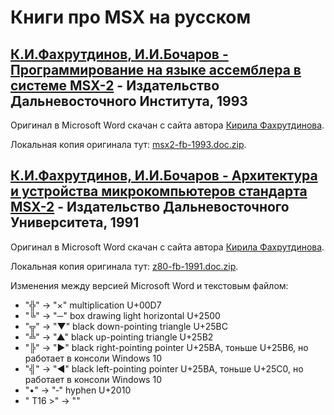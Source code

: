 ﻿Книги про MSX на русском
========================


## [К.И.Фахрутдинов, И.И.Бочаров - Программирование на языке ассемблера в системе MSX-2](msx2-fb-1993-ru.md) - Издательство Дальневосточного Института, 1993

Оригинал в Microsoft Word скачан с сайта автора [Кирила Фахрутдинова](http://www.kirfa.com/).

Локальная копия оригинала тут: [msx2-fb-1993.doc.zip](original/msx2-fb-1993.doc.zip).


## [К.И.Фахрутдинов, И.И.Бочаров - Архитектура и устройства микрокомпьютеров стандарта MSX-2](z80-fb-1991-ru.md) - Издательство Дальневосточного Университета, 1991

Оригинал в Microsoft Word скачан с сайта автора [Кирила Фахрутдинова](http://www.kirfa.com/).

Локальная копия оригинала тут: [z80-fb-1991.doc.zip](original/z80-fb-1991.doc.zip).

Изменения между версией Microsoft Word и текстовым файлом:

- "╬" -> "×" multiplication U+00D7
- "╚" -> "─" box drawing light horizontal U+2500
- "╦" -> "▼" black down-pointing triangle U+25BC
- "╩" -> "▲" black up-pointing triangle U+25B2
- "╠" -> "►" black right-pointing pointer U+25BA, тоньше U+25B6, но работает в консоли Windows 10
- "╣" -> "◄" black left-pointing pointer U+25BA, тоньше U+25C0, но работает в консоли Windows 10
- "•" -> "‐" hyphen U+2010
- " T16 >" -> ""
